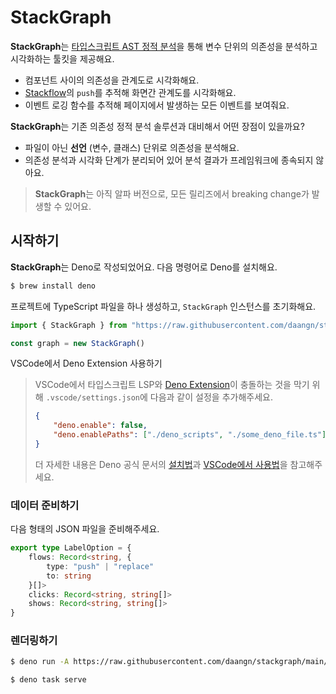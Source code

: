 # StackGraph

**StackGraph**는 [타입스크립트 AST 정적 분석](https://github.com/dsherret/ts-morph)을 통해 변수 단위의 의존성을 분석하고 시각화하는 툴킷을 제공해요.

- 컴포넌트 사이의 의존성을 관계도로 시각화해요.
- [Stackflow](https://github.com/daangn/stackflow)의 `push`를 추적해 화면간 관계도를 시각화해요.
- 이벤트 로깅 함수를 추적해 페이지에서 발생하는 모든 이벤트를 보여줘요.

**StackGraph**는 기존 의존성 정적 분석 솔루션과 대비해서 어떤 장점이 있을까요?

- 파일이 아닌 **선언** (변수, 클래스) 단위로 의존성을 분석해요.
- 의존성 분석과 시각화 단계가 분리되어 있어 분석 결과가 프레임워크에 종속되지 않아요.

> **StackGraph**는 아직 알파 버전으로, 모든 릴리즈에서 breaking change가 발생할 수 있어요.

## 시작하기

**StackGraph**는 Deno로 작성되었어요. 다음 명령어로 Deno를 설치해요.

```sh
$ brew install deno
```

프로젝트에 TypeScript 파일을 하나 생성하고, `StackGraph` 인스턴스를 초기화해요.

```ts
import { StackGraph } from "https://raw.githubusercontent.com/daangn/stackgraph/main/graph/fluent.ts"

const graph = new StackGraph()
```

<detail>
<summary>VSCode에서 Deno Extension 사용하기</summary>

<!-- deno-fmt-ignore -->
> VSCode에서 타입스크립트 LSP와 [Deno Extension](https://marketplace.visualstudio.com/items?itemName=denoland.vscode-deno)이 충돌하는 것을 막기 위해 `.vscode/settings.json`에 다음과 같이 설정을 추가해주세요.
>
> ```json
> {
>	  "deno.enable": false,
>	  "deno.enablePaths": ["./deno_scripts", "./some_deno_file.ts"] // 파일 또는 디렉터리 경로
> }
> ```
>
> 더 자세한 내용은 Deno 공식 문서의 [설치법](https://docs.deno.com/runtime/manual/)과 [VSCode에서 사용법](https://docs.deno.com/runtime/manual/references/vscode_deno/)을 참고해주세요.

</detail>

### 데이터 준비하기

다음 형태의 JSON 파일을 준비해주세요.

```ts
export type LabelOption = {
	flows: Record<string, {
		type: "push" | "replace"
		to: string
	}[]>
	clicks: Record<string, string[]>
	shows: Record<string, string[]>
}
```

### 렌더링하기

```sh
$ deno run -A https://raw.githubusercontent.com/daangn/stackgraph/main/render/build.ts <data.json 파일 경로>

$ deno task serve
```
